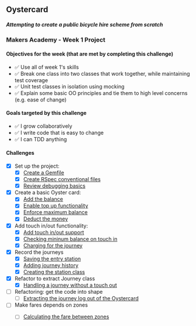 ## Oystercard
##### Attempting to create a public bicycle hire scheme from scratch

### Makers Academy - Week 1 Project

#### Objectives for the week (that are met by completing this challenge)
* ✅ Use all of week 1's skills 
* ✅ Break one class into two classes that work together, while maintaining test coverage
* ✅ Unit test classes in isolation using mocking
* ✅ Explain some basic OO principles and tie them to high level concerns (e.g. ease of change)

#### Goals targeted by this challenge
* ✅ I grow collaboratively
* ✅ I write code that is easy to change
* ✅ I can TDD anything

#### Challenges
* [x] Set up the project:
  * [x] [Create a Gemfile](01_create_gemfile.md)
  * [x] [Create RSpec conventional files](02_initialize_rspec.md)
  * [x] [Review debugging basics](03_debugging.md)

* [x] Create a basic Oyster card:
  * [x] [Add the balance](04_adding_balance.md)
  * [x] [Enable top up functionality](05_top_up.md)
  * [x] [Enforce maximum balance](06_maximum_balance.md)
  * [x] [Deduct the money](07_deducting_money.md)

* [x] Add touch in/out functionality:
  * [x] [Add touch in/out support](08_touch_in_out.md)
  * [x] [Checking mininum balance on touch in](09_min_balance_on_touch_in.md)
  * [x] [Charging for the journey](10_charge_on_touch_out.md)

* [x] Record the journeys
  * [x] [Saving the entry station](11_saving_entry_station.md)
  * [x] [Adding journey history](12_journey_history.md)
  * [x] [Creating the station class](13_create_station_class.md)

* [x] Refactor to extract Journey class
  * [x] [Handling a journey without a touch out](14_no_touch_in_or_out.md)

* [ ] Refactoring: get the code into shape
  * [ ] [Extracting the journey log out of the Oystercard](15_extracting_journey_log.md)

* [ ] Make fares depends on zones
  * [ ] [Calculating the fare between zones](16_fare_for_zones.md)

